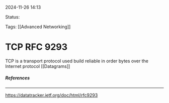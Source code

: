 2024-11-26 14:13

Status:

Tags: [[Advanced Networking]]

# TCP RFC 9293

TCP is a transport protocol used build reliable in order bytes over the Internet protocol [[Datagrams]]  


##### References


----
https://datatracker.ietf.org/doc/html/rfc9293